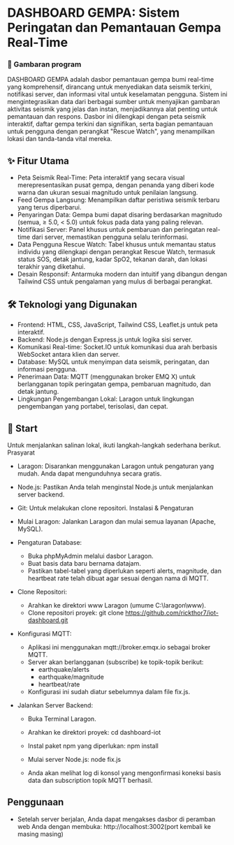 # DASHBOARD GEMPA: Sistem Peringatan dan Pemantauan Gempa Real-Time
### 🚨 Gambaran program
DASHBOARD GEMPA adalah dasbor pemantauan gempa bumi real-time yang komprehensif, dirancang untuk menyediakan data seismik terkini, notifikasi server, dan informasi vital untuk keselamatan pengguna. Sistem ini mengintegrasikan data dari berbagai sumber untuk menyajikan gambaran aktivitas seismik yang jelas dan instan, menjadikannya alat penting untuk pemantauan dan respons. Dasbor ini dilengkapi dengan peta seismik interaktif, daftar gempa terkini dan signifikan, serta bagian pemantauan untuk pengguna dengan perangkat "Rescue Watch", yang menampilkan lokasi dan tanda-tanda vital mereka.
## ✨ Fitur Utama
 * Peta Seismik Real-Time: Peta interaktif yang secara visual merepresentasikan pusat gempa, dengan penanda yang diberi kode warna dan ukuran sesuai magnitudo untuk penilaian langsung.
 * Feed Gempa Langsung: Menampilkan daftar peristiwa seismik terbaru yang terus diperbarui.
 * Penyaringan Data: Gempa bumi dapat disaring berdasarkan magnitudo (semua, ≥ 5.0, < 5.0) untuk fokus pada data yang paling relevan.
 * Notifikasi Server: Panel khusus untuk pembaruan dan peringatan real-time dari server, memastikan pengguna selalu terinformasi.
 * Data Pengguna Rescue Watch: Tabel khusus untuk memantau status individu yang dilengkapi dengan perangkat Rescue Watch, termasuk status SOS, detak jantung, kadar SpO2, tekanan darah, dan lokasi terakhir yang diketahui.
 * Desain Responsif: Antarmuka modern dan intuitif yang dibangun dengan Tailwind CSS untuk pengalaman yang mulus di berbagai perangkat.
## 🛠 Teknologi yang Digunakan
 * Frontend: HTML, CSS, JavaScript, Tailwind CSS, Leaflet.js untuk peta interaktif.
 * Backend: Node.js dengan Express.js untuk logika sisi server.
 * Komunikasi Real-time: Socket.IO untuk komunikasi dua arah berbasis WebSocket antara klien dan server.
 * Database: MySQL untuk menyimpan data seismik, peringatan, dan informasi pengguna.
 * Penerimaan Data: MQTT (menggunakan broker EMQ X) untuk berlangganan topik peringatan gempa, pembaruan magnitudo, dan detak jantung.
 * Lingkungan Pengembangan Lokal: Laragon untuk lingkungan pengembangan yang portabel, terisolasi, dan cepat.
## 🚀 Start
Untuk menjalankan salinan lokal, ikuti langkah-langkah sederhana berikut.
Prasyarat
 * Laragon: Disarankan menggunakan Laragon untuk pengaturan yang mudah. Anda dapat mengunduhnya secara gratis.
 * Node.js: Pastikan Anda telah menginstal Node.js untuk menjalankan server backend.
 * Git: Untuk melakukan clone repositori.
Instalasi & Pengaturan
 * Mulai Laragon: Jalankan Laragon dan mulai semua layanan (Apache, MySQL).
 * Pengaturan Database:
   * Buka phpMyAdmin melalui dasbor Laragon.
   * Buat basis data baru bernama datajam.
   * Pastikan tabel-tabel yang diperlukan seperti alerts, magnitude, dan heartbeat rate telah dibuat agar sesuai dengan nama di MQTT.
 * Clone Repositori:
   * Arahkan ke direktori www Laragon (umume C:\laragon\www).
   * Clone repositori proyek:
     git clone https://github.com/rickthor7/iot-dashboard.git

 * Konfigurasi MQTT:
   * Aplikasi ini menggunakan mqtt://broker.emqx.io sebagai broker MQTT.
   * Server akan berlangganan (subscribe) ke topik-topik berikut:
     * earthquake/alerts
     * earthquake/magnitude
     * heartbeat/rate
   * Konfigurasi ini sudah diatur sebelumnya dalam file fix.js.
 * Jalankan Server Backend:
   * Buka Terminal Laragon.
   * Arahkan ke direktori proyek:
     cd dashboard-iot

   * Instal paket npm yang diperlukan:
     npm install

   * Mulai server Node.js:
     node fix.js

   * Anda akan melihat log di konsol yang mengonfirmasi koneksi basis data dan subscription topik MQTT berhasil.
## Penggunaan
 * Setelah server berjalan, Anda dapat mengakses dasbor di peramban web Anda dengan membuka:
   http://localhost:3002(port kembali ke masing masing)
